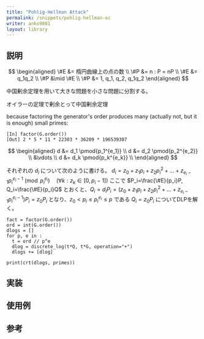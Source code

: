 ```yaml
---
title: "Pohlig-Hellman Attack"
permalink: /snippets/pohlig-hellman-ec
writer: anko9801
layout: library
---
```


## 説明

$$
\begin{aligned}
\#E &= 楕円曲線上の点の数 \\
\#P &= n : P = nP \\
\#E &= q_1q_2 \\
\#P &\mid \#E \\
\#P &= 1, q_1, q_2, q_1q_2
\end{aligned}
$$

中国剰余定理を用いて大きな問題を小さな問題に分割する。

オイラーの定理で剰余とって中国剰余定理

because factoring the generator's order produces many (actually not, but it is enough) small primes:

```
[In] factor(G.order())
[Out] 2 * 5 * 11 * 22303 * 36209 * 196539307
```

$$
\begin{aligned}
d &= d_1 \pmod{p_1^{e_1}} \\
d &= d_2 \pmod{p_2^{e_2}} \\
&\vdots \\
d &= d_k \pmod{p_k^{e_k}} \\
\end{aligned}
$$

それぞれの $d_i$ について次のように書ける。
$d_i=z_0+z_1p_i+z_2p_i^2+\ldots+z_{e_i−1}p_i^{e_i−1} \pmod{p_i^{e_i}} \quad (∀k:z_k \in [0,p_i−1])$
ここで $P_i=\frac{\#E}{p_i}P, Q_i=\frac{\#E}{p_i}Q$ とおくと、$Q_i = d_iP_i = (z_0+z_1p_i+z_2p_i^2+\ldots+z_{e_i−1}p_i^{e_i−1})P_i = z_0P_i$
となり、$z_0 < p_i \leq p_i^{e_i} \leq p$ である $Q_i = z_0P_i$ についてDLPを解く。

```
fact = factor(G.order())
ord = int(G.order())
dlogs = []
for p, e in :
  t = ord // p^e
  dlog = discrete_log(t*Q, t*G, operation="+")
  dlogs += [dlog]

print(crt(dlogs, primes))
```

## 実装

## 使用例

## 参考
